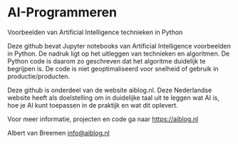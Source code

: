 # AI-Programmeren
Voorbeelden van Artificial Intelligence technieken in Python

Deze github bevat Jupyter notebooks van Artificial Intelligence voorbeelden in Python. De nadruk ligt op het uitleggen van technieken en algoritmen. De Python code is daarom zo geschreven dat het algoritme duidelijk te begrijpen is. De code is niet geoptimaliseerd voor snelheid of gebruik in productie/producten.

Deze github is onderdeel van de website aiblog.nl. Deze Nederlandse website heeft als doelstelling om in duidelijke taal uit te leggen wat AI is, hoe je AI kunt toepassen in de praktijk en wat dit oplevert.

Voor meer informatie, projecten en code ga naar https://aiblog.nl

Albert van Breemen
info@aiblog.nl
